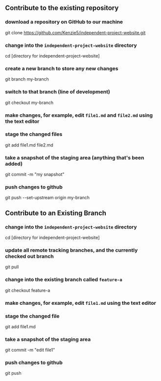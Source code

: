 ## Contribute to the existing repository

### download a repository on GitHub to our machine
git clone https://github.com/Kenzie5/independent-project-website.git

### change into the `independent-project-website` directory
cd [directory for independent-project-website]

### create a new branch to store any new changes
git branch my-branch

### switch to that branch (line of development)
git checkout my-branch

### make changes, for example, edit `file1.md` and `file2.md` using the text editor

### stage the changed files
git add file1.md file2.md

### take a snapshot of the staging area (anything that's been added)
git commit -m "my snapshot"

### push changes to github
git push --set-upstream origin my-branch

## Contribute to an Existing Branch

### change into the `independent-project-website` directory
cd [directory for independent-project-website]

### update all remote tracking branches, and the currently checked out branch
git pull

### change into the existing branch called `feature-a`
git checkout feature-a

### make changes, for example, edit `file1.md` using the text editor

### stage the changed file
git add file1.md

### take a snapshot of the staging area
git commit -m "edit file1"

### push changes to github
git push